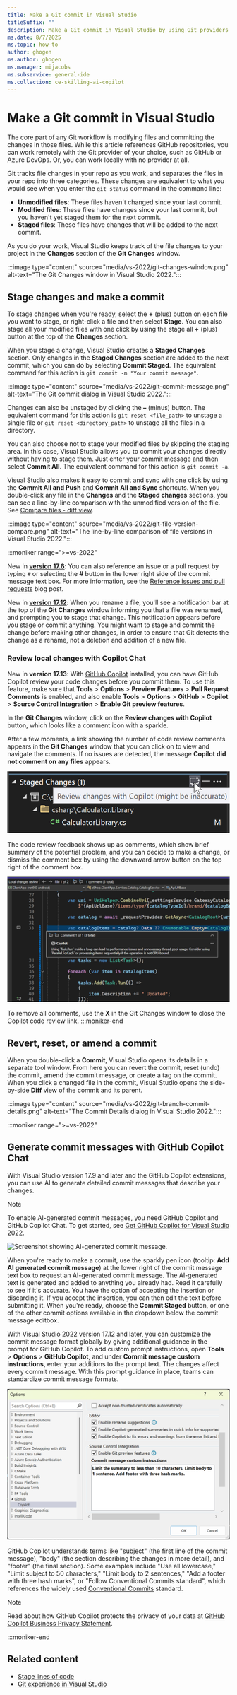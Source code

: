 ```yaml
---
title: Make a Git commit in Visual Studio
titleSuffix: ""
description: Make a Git commit in Visual Studio by using Git providers such as GitHub or Azure DevOps, or locally with no provider at all.
ms.date: 8/7/2025
ms.topic: how-to
author: ghogen
ms.author: ghogen
ms.manager: mijacobs
ms.subservice: general-ide
ms.collection: ce-skilling-ai-copilot
---
```

# Make a Git commit in Visual Studio

The core part of any Git workflow is modifying files and committing the changes in those files.  While this article references GitHub repositories, you can work remotely with the Git provider of your choice, such as GitHub or Azure DevOps. Or, you can work locally with no provider at all.

Git tracks file changes in your repo as you work, and separates the files in your repo into three categories. These changes are equivalent to what you would see when you enter the `git status` command in the command line:

- **Unmodified files**: These files haven't changed since your last commit.
- **Modified files**: These files have changes since your last commit, but you haven't yet staged them for the next commit.
- **Staged files**: These files have changes that will be added to the next commit.

As you do your work, Visual Studio keeps track of the file changes to your project in the **Changes** section of the **Git Changes** window.

:::image type="content" source="media/vs-2022/git-changes-window.png" alt-text="The Git Changes window in Visual Studio 2022.":::

## Stage changes and make a commit

To stage changes when you're ready, select the **+** (plus) button on each file you want to stage, or right-click a file and then select **Stage**. You can also stage all your modified files with one click by using the stage all **+** (plus) button at the top of the **Changes** section.

When you stage a change, Visual Studio creates a **Staged Changes** section. Only changes in the **Staged Changes** section are added to the next commit, which you can do by selecting **Commit Staged**. The equivalent command for this action is `git commit -m "Your commit message"`.

:::image type="content" source="media/vs-2022/git-commit-message.png" alt-text="The Git commit dialog in Visual Studio 2022.":::

Changes can also be unstaged by clicking the **–** (minus) button. The equivalent command for this action is `git reset <file_path>` to unstage a single file or `git reset <directory_path>` to unstage all the files in a directory.

You can also choose not to stage your modified files by skipping the staging area. In this case, Visual Studio allows you to commit your changes directly without having to stage them. Just enter your commit message and then select **Commit All**. The equivalent command for this action is `git commit -a`.

Visual Studio also makes it easy to commit and sync with one click by using the **Commit All and Push** and **Commit All and Sync** shortcuts. When you double-click any file in the **Changes** and the **Staged changes** sections, you can see a line-by-line comparison with the unmodified version of the file. See [Compare files - diff view](../ide/compare-with.md).

:::image type="content" source="media/vs-2022/git-file-version-compare.png" alt-text="The line-by-line comparison of file versions in Visual Studio 2022.":::

:::moniker range=">=vs-2022"

New in [**version 17.6**](/visualstudio/releases/2022/release-notes-v17.6): You can also reference an issue or a pull request by typing `#` or selecting the **#** button in the lower right side of the commit message text box. For more information, see the [Reference issues and pull requests](https://devblogs.microsoft.com/visualstudio/reference-github-issues-and-pull-requests-in-visual-studio/) blog post.

New in [**version 17.12**](/visualstudio/releases/2022/release-notes-v17.12): When you rename a file, you'll see a notification bar at the top of the **Git Changes** window informing you that a file was renamed, and prompting you to stage that change. This notification appears before you stage or commit anything. You might want to stage and commit the change before making other changes, in order to ensure that Git detects the change as a rename, not a deletion and addition of a new file.

### Review local changes with Copilot Chat 

New in **version 17.13**: With [GitHub Copilot](../ide/visual-studio-github-copilot-install-and-states.md) installed, you can have GitHub Copilot review your code changes before you commit them. To use this feature, make sure that **Tools** > **Options** > **Preview Features** > **Pull Request Comments** is enabled, and also enable **Tools** > **Options** > **GitHub** > **Copilot** > **Source Control Integration** > **Enable Git preview features**.

In the **Git Changes** window, click on the **Review changes with Copilot** button, which looks like a comment icon with a sparkle.

After a few moments, a link showing the number of code review comments appears in the **Git Changes** window that you can click on to view and navigate the comments. If no issues are detected, the message **Copilot did not comment on any files** appears.

![Screenshot showing Git Changes window with Review changes button.](./media/vs-2022/git-code-review-changes-button.png)

The code review feedback shows up as comments, which show brief summary of the potential problem, and you can decide to make a change, or dismiss the comment box by using the downward arrow button on the top right of the comment box.

![Screenshot showing GitHub code review comment.](./media/vs-2022/git-code-review-comment.png)

To remove all comments, use the **X** in the Git Changes window to close the Copilot code review link.
:::moniker-end

## Revert, reset, or amend a commit

When you double-click a **Commit**, Visual Studio opens its details in a separate tool window. From here you can revert the commit, reset (undo) the commit, amend the commit message, or create a tag on the commit. When you click a changed file in the commit, Visual Studio opens the side-by-side **Diff** view of the commit and its parent.

:::image type="content" source="media/vs-2022/git-branch-commit-details.png" alt-text="The Commit Details dialog in Visual Studio 2022.":::

:::moniker range=">=vs-2022"
## Generate commit messages with GitHub Copilot Chat

With Visual Studio version 17.9 and later and the GitHub Copilot extensions, you can use AI to generate detailed commit messages that describe your changes.

> [!NOTE]
>To enable AI-generated commit messages, you need GitHub Copilot and GitHub Copilot Chat. To get started, see [Get GitHub Copilot for Visual Studio 2022](../ide/visual-studio-github-copilot-install-and-states.md).

![Screenshot showing AI-generated commit message.](./media/vs-2022/git-commit-message-ai.png)

When you're ready to make a commit, use the sparkly pen icon (tooltip: **Add AI generated commit message**) at the lower right of the commit message text box to request an AI-generated commit message. The AI-generated text is generated and added to anything you already had. Read it carefully to see if it's accurate. You have the option of accepting the insertion or discarding it. If you accept the insertion, you can then edit the text before submitting it. When you're ready, choose the **Commit Staged** button, or one of the other commit options available in the dropdown below the commit message editbox.

With Visual Studio 2022 version 17.12 and later, you can customize the commit message format globally by giving additional guidance in the prompt for GitHub Copilot. To add custom prompt instructions, open **Tools** > **Options** > **GitHub Copilot**, and under **Commit message custom instructions**, enter your additions to the prompt text. The changes affect every commit message. With this prompt guidance in place, teams can standardize commit message formats.

![Screenshot showing Tools Options GitHub Copilot settings page with custom prompt for commit messages.](./media/vs-2022/git-customize-commit-message-with-ai.png)

GitHub Copilot understands terms like "subject" (the first line of the commit message), "body" (the section describing the changes in more detail), and "footer" (the final section). Some examples include "Use all lowercase," "Limit subject to 50 characters," "Limit body to 2 sentences," "Add a footer with three hash marks", or "Follow Conventional Commits standard", which references the widely used [Conventional Commits](https://www.conventionalcommits.org/) standard.

> [!NOTE]
> Read about how GitHub Copilot protects the privacy of your data at [GitHub Copilot Business Privacy Statement](https://docs.github.com/site-policy/privacy-policies/github-copilot-business-privacy-statement).

:::moniker-end

## Related content

- [Stage lines of code](git-line-staging.md)
- [Git experience in Visual Studio](git-with-visual-studio.md)
